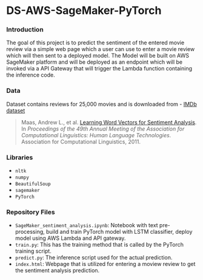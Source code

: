 # DS-AWS-SageMaker-PyTorch


### Introduction

The goal of this project is to predict the sentiment of the entered movie review via a simple web page which a user can use to enter a movie review which will then sent to a deployed model. The Model will be built on AWS SageMaker platform and will be deployed as an endpoint which will be invoked via a API Gateway that will trigger the Lambda function containing the inference code.


### Data

Dataset contains reviews for 25,000 movies and is downloaded from - [IMDb dataset](http://ai.stanford.edu/~amaas/data/sentiment/)
> Maas, Andrew L., et al. [Learning Word Vectors for Sentiment Analysis](http://ai.stanford.edu/~amaas/data/sentiment/). In _Proceedings of the 49th Annual Meeting of the Association for Computational Linguistics: Human Language Technologies_. Association for Computational Linguistics, 2011.


### Libraries

* `nltk`
* `numpy`
* `BeautifulSoup`
* `sagemaker`
* `PyTorch`


### Repository Files 

* `SageMaker_sentiment_analysis.ipynb`: Notebook with text pre-processing, build and train PyTorch model with LSTM classifier, deploy model using AWS Lambda and API gateway.
* `train.py`: This has the training method that is called by the PyTorch training script. 
* `predict.py`: The inference script used for the actual prediction.
* `index.html`: Webpage that is utilized for entering a moview review to get the sentiment analysis prediction.
